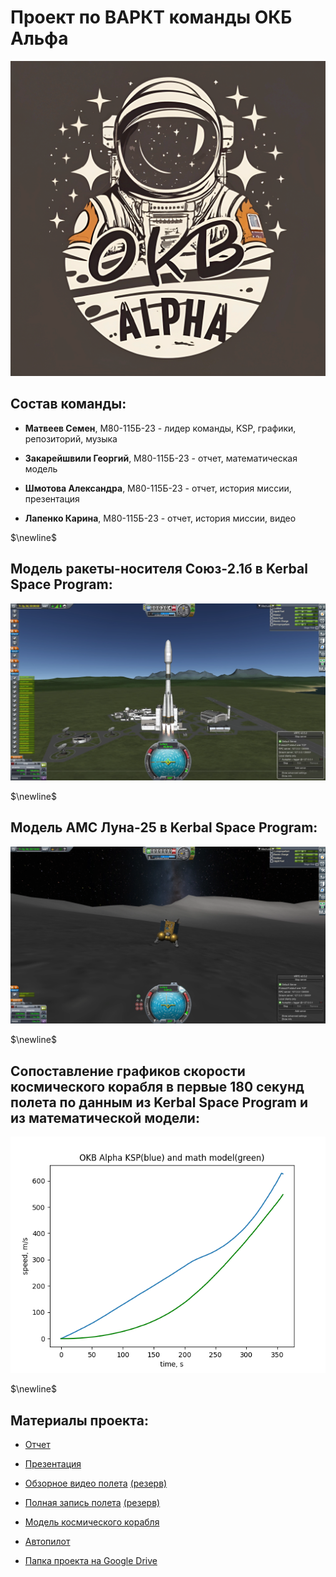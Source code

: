 # **Проект по ВАРКТ команды ОКБ Альфа**

<p align="center">
  <img src="https://github.com/kvassenjoyer/varkt/blob/main/images/logo.png" alt="logo.png" width="1000"/>
</p>

## Cостав команды:

- **Матвеев Семен**, М80-115Б-23 - лидер команды, KSP, графики,  репозиторий, музыка

- **Закарейшвили Георгий**, М80-115Б-23 - отчет, математическая модель

- **Шмотова Александра**, М80-115Б-23 - отчет, история миссии, презентация

- **Лапенко Карина**, М80-115Б-23 - отчет, история миссии, видео

$\newline$

## Модель ракеты-носителя Союз-2.1б в Kerbal Space Program:

<p align="center">
  <img src="https://github.com/kvassenjoyer/varkt/blob/main/images/ksp_flight_1.png" alt="ksp_flight_1.png"/>
</p>

$\newline$

## Модель АМС Луна-25 в Kerbal Space Program:

<p align="center">
  <img src="https://github.com/kvassenjoyer/varkt/blob/main/images/ksp_flight_6.png" alt="ksp_flight_1.png"/>
</p>

$\newline$

## Сопоставление графиков скорости космического корабля в первые 180 секунд полета по данным из  Kerbal Space Program и из математической модели:

<p align="center">
  <img src="https://github.com/kvassenjoyer/varkt/blob/main/images/start_speed_comparsion.png" alt="start_speed_comparsion.png"/>
</p>

$\newline$

## Материалы проекта:

- [Отчет](https://docs.google.com/document/d/1NBdFEQdNrctt51mcO5QbW4TIZ7p6ITCT/edit?usp=drive_link)

- [Презентация](https://docs.google.com/presentation/d/13Ns333k40unHKdaj7VRbvhvZxK8MuxZI/edit?usp=sharing&ouid=117761128379293262068&rtpof=true&sd=true)

- [Обзорное видео полета](https://www.youtube.com/watch?v=tMyQ0BtEBt4) [(резерв)](https://drive.google.com/file/d/1Jf8qXyFa_hGRMQAxqc6-HMhZ1SCf9RRQ/view?usp=drive_link)

- [Полная запись полета](https://www.youtube.com/watch?v=beptYiX1CPM) [(резерв)](https://drive.google.com/file/d/1jAaAATUfuFu9yluT3FYDjho2zgiiHrlC/view?usp=drive_link)

- [Модель космического корабля](https://drive.google.com/file/d/19aEDLoEnZ-uArUaTbNC_LmOrTUpCrjeu/view?usp=drive_link)

- [Автопилот](https://drive.google.com/file/d/1FN2AUS5K4919mSYY8GDG7I5cCqyyJxOb/view?usp=drive_link)

- [Папка проекта на Google Drive](https://drive.google.com/drive/folders/1HCQnV1E6vvL32F-jOK_iO3_phZ87cUv1?usp=drive_link)
